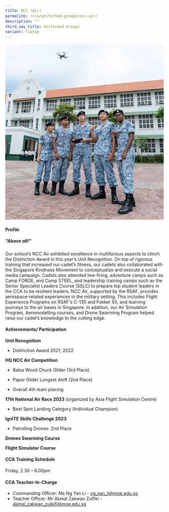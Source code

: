 ```yaml
---
title: NCC (Air)
permalink: /cca/uniformed-groups/ncc-air/
description: ""
third_nav_title: Uniformed Groups
variant: tiptap
---
```

![](/images/Updates%20for%202025/NCC_AIR_for_website.png)
#### **Profile**

##### **"Above all!"**

Our school’s NCC Air exhibited excellence in multifarious aspects to clinch the Distinction Award in this year’s Unit Recognition. On top of rigorous training that increased our cadet’s fitness, our cadets also collaborated with the Singapore Kindness Movement to conceptualize and execute a social media campaign. Cadets also attended live-firing, adventure camps such as Camp FORGE, and Camp STEEL, and leadership training camps such as the Senior Specialist Leaders Course (SSLC) to prepare top student leaders in the CCA to be resilient leaders. NCC Air, supported by the RSAF, provides aerospace-related experiences in the military setting. This includes Flight Experience Programs on RSAF's C-130 and Fokker 50, and learning journeys to the air bases in Singapore. In addition, our Air Simulation Program, Aeromodelling courses, and Drone Swarming Program helped raise our cadet’s knowledge to the cutting edge.

#### **Achievements/ Participation**

**Unit Recognition**
* Distinction Award 2021, 2022
 
**HQ NCC Air Competition**
* Balsa Wood Chuck Glider (3rd Place)

* Paper Glider Longest Aloft (2nd Place)

* Overall 4th team placing

**17th National Air Race 2023**&nbsp;(organized by Asia Flight Simulation Centre)

* Best Spot Landing Category (Individual Champion)

**IgnITE Skills Challenge 2023**

* Patrolling Drones: 2nd Place

**Drones Swarming Course**

**Flight Simulator Course**

#### **CCA Training Schedule**

Friday, 2.30 – 6.00pm

#### **CCA Teacher-In-Charge**

* Commanding Officer: Ms Ng Yan Li - [ng_yan_li@moe.edu.sg](mailto:ng_yan_li@moe.edu.sg)
* Teacher Officer: Mr Akmal Zakwan Zulfiki - [akmal_zakwan_zulkifi@moe.edu.sg](mailto:akmal_zakwan_zulkifi@moe.edu.sg)